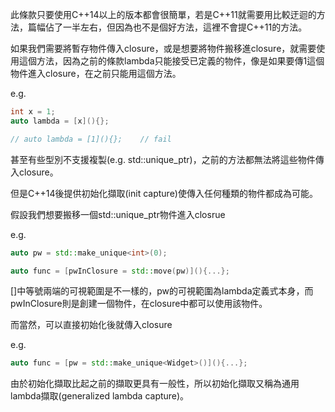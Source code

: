 此條款只要使用C\++14以上的版本都會很簡單，若是C\++11就需要用比較迂迴的方法，篇幅佔了一半左右，但因為也不是個好方法，這裡不會提C\++11的方法。

如果我們需要將暫存物件傳入closure，或是想要將物件搬移進closure，就需要使用這個方法，因為之前的條款lambda只能接受已定義的物件，像是如果要傳1這個物件進入closure，在之前只能用這個方法。

e.g.
```cpp
int x = 1;
auto lambda = [x](){};

// auto lambda = [1](){};    // fail
```

甚至有些型別不支援複製(e.g. std::unique_ptr)，之前的方法都無法將這些物件傳入closure。

但是C++14後提供初始化擷取(init capture)使傳入任何種類的物件都成為可能。

假設我們想要搬移一個std::unique_ptr物件進入closrue

e.g.
```cpp
auto pw = std::make_unique<int>(0);

auto func = [pwInClosure = std::move(pw)](){...};
```

[]中等號兩端的可視範圍是不一樣的，pw的可視範圍為lambda定義式本身，而pwInClosure則是創建一個物件，在closure中都可以使用該物件。

而當然，可以直接初始化後就傳入closure

e.g.
```cpp
auto func = [pw = std::make_unique<Widget>()](){...};
```

由於初始化擷取比起之前的擷取更具有一般性，所以初始化擷取又稱為通用lambda擷取(generalized lambda capture)。
